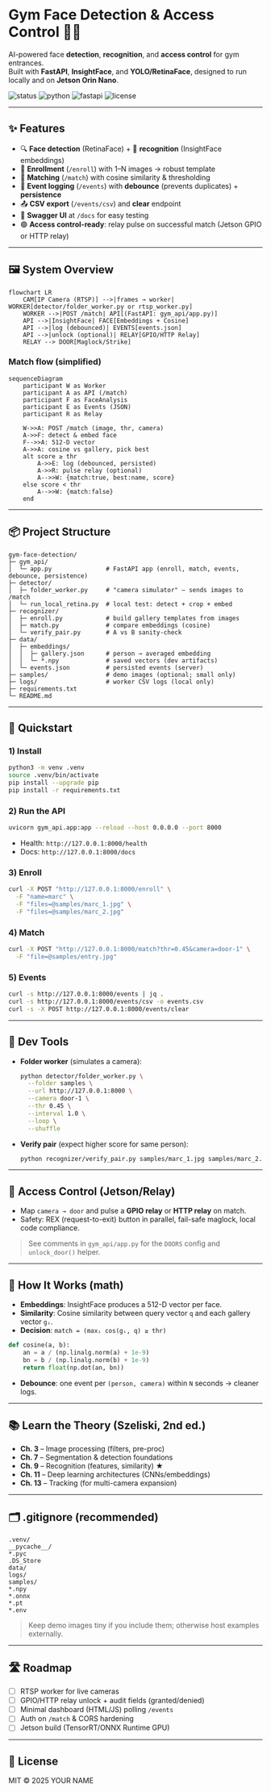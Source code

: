 # Gym Face Detection & Access Control 🚪🤖

AI-powered face **detection**, **recognition**, and **access control** for gym entrances.  
Built with **FastAPI**, **InsightFace**, and **YOLO/RetinaFace**, designed to run locally and on **Jetson Orin Nano**.

![status](https://img.shields.io/badge/status-active-success)
![python](https://img.shields.io/badge/python-3.10%2B-blue)
![fastapi](https://img.shields.io/badge/FastAPI-0.11x-brightgreen)
![license](https://img.shields.io/badge/license-MIT-informational)

---

## ✨ Features
- 🔍 **Face detection** (RetinaFace) + 🧠 **recognition** (InsightFace embeddings)
- 👤 **Enrollment** (`/enroll`) with 1–N images → robust template
- 🎯 **Matching** (`/match`) with cosine similarity & thresholding
- 🧾 **Event logging** (`/events`) with **debounce** (prevents duplicates) + **persistence**
- 📤 **CSV export** (`/events/csv`) and **clear** endpoint
- 🧪 **Swagger UI** at `/docs` for easy testing
- 🟢 **Access control-ready**: relay pulse on successful match (Jetson GPIO or HTTP relay)

---

## 🖼 System Overview

```mermaid
flowchart LR
    CAM[IP Camera (RTSP)] -->|frames → worker| WORKER[detector/folder_worker.py or rtsp_worker.py]
    WORKER -->|POST /match| API[(FastAPI: gym_api/app.py)]
    API -->|InsightFace| FACE[Embeddings + Cosine]
    API -->|log (debounced)| EVENTS[events.json]
    API -->|unlock (optional)| RELAY[GPIO/HTTP Relay]
    RELAY --> DOOR[Maglock/Strike]
```

### Match flow (simplified)
```mermaid
sequenceDiagram
    participant W as Worker
    participant A as API (/match)
    participant F as FaceAnalysis
    participant E as Events (JSON)
    participant R as Relay

    W->>A: POST /match (image, thr, camera)
    A->>F: detect & embed face
    F-->>A: 512-D vector
    A->>A: cosine vs gallery, pick best
    alt score ≥ thr
        A->>E: log (debounced, persisted)
        A->>R: pulse relay (optional)
        A-->>W: {match:true, best:name, score}
    else score < thr
        A-->>W: {match:false}
    end
```

---

## 📦 Project Structure

```
gym-face-detection/
├─ gym_api/
│  └─ app.py               # FastAPI app (enroll, match, events, debounce, persistence)
├─ detector/
│  ├─ folder_worker.py     # "camera simulator" – sends images to /match
│  └─ run_local_retina.py  # local test: detect + crop + embed
├─ recognizer/
│  ├─ enroll.py            # build gallery templates from images
│  ├─ match.py             # compare embeddings (cosine)
│  └─ verify_pair.py       # A vs B sanity-check
├─ data/
│  ├─ embeddings/
│  │  ├─ gallery.json      # person → averaged embedding
│  │  └─ *.npy             # saved vectors (dev artifacts)
│  └─ events.json          # persisted events (server)
├─ samples/                # demo images (optional; small only)
├─ logs/                   # worker CSV logs (local only)
├─ requirements.txt
└─ README.md
```

---

## 🚀 Quickstart

### 1) Install
```bash
python3 -m venv .venv
source .venv/bin/activate
pip install --upgrade pip
pip install -r requirements.txt
```

### 2) Run the API
```bash
uvicorn gym_api.app:app --reload --host 0.0.0.0 --port 8000
```
- Health: `http://127.0.0.1:8000/health`  
- Docs: `http://127.0.0.1:8000/docs`

### 3) Enroll
```bash
curl -X POST "http://127.0.0.1:8000/enroll" \
  -F "name=marc" \
  -F "files=@samples/marc_1.jpg" \
  -F "files=@samples/marc_2.jpg"
```

### 4) Match
```bash
curl -X POST "http://127.0.0.1:8000/match?thr=0.45&camera=door-1" \
  -F "file=@samples/entry.jpg"
```

### 5) Events
```bash
curl -s http://127.0.0.1:8000/events | jq .
curl -s http://127.0.0.1:8000/events/csv -o events.csv
curl -s -X POST http://127.0.0.1:8000/events/clear
```

---

## 🧪 Dev Tools

- **Folder worker** (simulates a camera):
  ```bash
  python detector/folder_worker.py \
    --folder samples \
    --url http://127.0.0.1:8000 \
    --camera door-1 \
    --thr 0.45 \
    --interval 1.0 \
    --loop \
    --shuffle
  ```

- **Verify pair** (expect higher score for same person):
  ```bash
  python recognizer/verify_pair.py samples/marc_1.jpg samples/marc_2.jpg
  ```

---

## 🔑 Access Control (Jetson/Relay)

- Map `camera → door` and pulse a **GPIO relay** or **HTTP relay** on match.
- Safety: REX (request-to-exit) button in parallel, fail-safe maglock, local code compliance.

> See comments in `gym_api/app.py` for the `DOORS` config and `unlock_door()` helper.

---

## 🧠 How It Works (math)

- **Embeddings**: InsightFace produces a 512-D vector per face.  
- **Similarity**: Cosine similarity between query vector `q` and each gallery vector `gᵢ`.  
- **Decision**: `match = (maxᵢ cos(gᵢ, q) ≥ thr)`

```python
def cosine(a, b):
    an = a / (np.linalg.norm(a) + 1e-9)
    bn = b / (np.linalg.norm(b) + 1e-9)
    return float(np.dot(an, bn))
```

- **Debounce**: one event per `(person, camera)` within `N` seconds → cleaner logs.

---

## 📚 Learn the Theory (Szeliski, 2nd ed.)
- **Ch. 3** – Image processing (filters, pre-proc)
- **Ch. 7** – Segmentation & detection foundations
- **Ch. 9** – Recognition (features, similarity) ★
- **Ch. 11** – Deep learning architectures (CNNs/embeddings)
- **Ch. 13** – Tracking (for multi-camera expansion)

---

## 🗂 .gitignore (recommended)
```
.venv/
__pycache__/
*.pyc
.DS_Store
data/
logs/
samples/
*.npy
*.onnx
*.pt
*.env
```

> Keep demo images tiny if you include them; otherwise host examples externally.

---

## 🛣 Roadmap
- [ ] RTSP worker for live cameras
- [ ] GPIO/HTTP relay unlock + audit fields (granted/denied)
- [ ] Minimal dashboard (HTML/JS) polling `/events`
- [ ] Auth on `/match` & CORS hardening
- [ ] Jetson build (TensorRT/ONNX Runtime GPU)

---

## 📝 License
MIT © 2025 YOUR NAME
